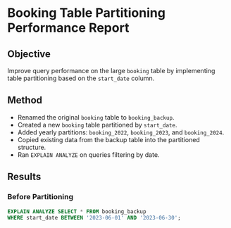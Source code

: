 # Booking Table Partitioning Performance Report

## Objective

Improve query performance on the large `booking` table by implementing table partitioning based on the `start_date` column.

## Method

- Renamed the original `booking` table to `booking_backup`.
- Created a new `booking` table partitioned by `start_date`.
- Added yearly partitions: `booking_2022`, `booking_2023`, and `booking_2024`.
- Copied existing data from the backup table into the partitioned structure.
- Ran `EXPLAIN ANALYZE` on queries filtering by date.

## Results

### Before Partitioning

```sql
EXPLAIN ANALYZE SELECT * FROM booking_backup
WHERE start_date BETWEEN '2023-06-01' AND '2023-06-30';
